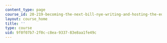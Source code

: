 ```yaml
---
content_type: page
course_id: 20-219-becoming-the-next-bill-nye-writing-and-hosting-the-educational-show-january-iap-2015
layout: course_home
title: ''
type: course
uid: 9f0f07b7-2f0c-c8ea-9337-83e8aa1fe49c
---
```


